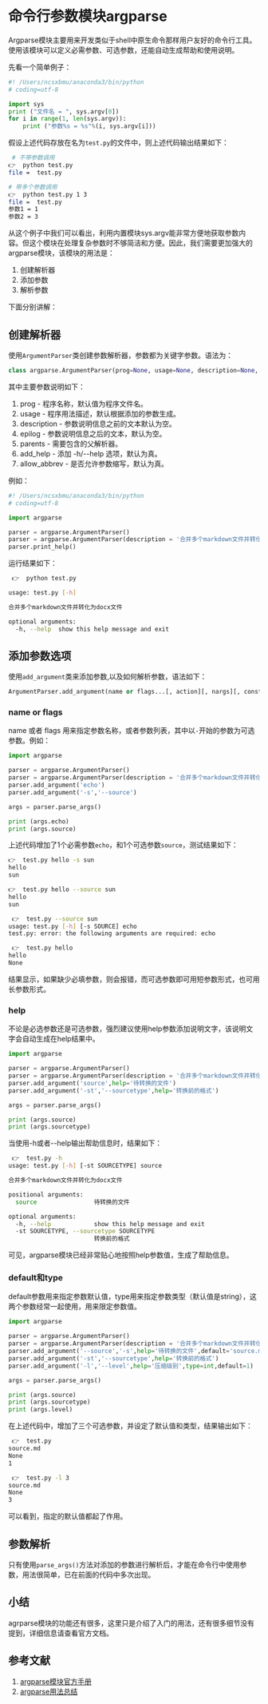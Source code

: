 # 命令行参数模块argparse

Argparse模块主要用来开发类似于shell中原生命令那样用户友好的命令行工具。使用该模块可以定义必需参数、可选参数，还能自动生成帮助和使用说明。

先看一个简单例子：

```python
#! /Users/ncsxbmu/anaconda3/bin/python
# coding=utf-8

import sys
print ("文件名 = ", sys.argv[0])
for i in range(1, len(sys.argv)):
    print ("参数%s = %s"%(i, sys.argv[i]))
```

假设上述代码存放在名为`test.py`的文件中，则上述代码输出结果如下：

```bash
 # 不带参数调用
👉  python test.py
file =  test.py

# 带多个参数调用
👉  python test.py 1 3
file =  test.py
参数1 = 1
参数2 = 3
```

从这个例子中我们可以看出，利用内置模块sys.argv能非常方便地获取参数内容。但这个模块在处理复杂参数时不够简洁和方便。因此，我们需要更加强大的argparse模块，该模块的用法是：

1. 创建解析器
1. 添加参数
1. 解析参数

下面分别讲解：

## 创建解析器

使用`ArgumentParser`类创建参数解析器，参数都为关键字参数。语法为：

```python
class argparse.ArgumentParser(prog=None, usage=None, description=None, epilog=None, parents=[], formatter_class=argparse.HelpFormatter, prefix_chars='-', fromfile_prefix_chars=None, argument_default=None, conflict_handler='error', add_help=True, allow_abbrev=True)
```

其中主要参数说明如下：

1. prog - 程序名称，默认值为程序文件名。
1. usage - 程序用法描述，默认根据添加的参数生成。
1. description - 参数说明信息之前的文本默认为空。
1. epilog - 参数说明信息之后的文本，默认为空。
1. parents - 需要包含的父解析器。
1. add_help - 添加 -h/--help 选项，默认为真。
1. allow_abbrev - 是否允许参数缩写，默认为真。

例如：

```python
#! /Users/ncsxbmu/anaconda3/bin/python
# coding=utf-8

import argparse

parser = argparse.ArgumentParser()
parser = argparse.ArgumentParser(description = '合并多个markdown文件并转化为docx文件')
parser.print_help()
```

运行结果如下：

```bash
 👉  python test.py

usage: test.py [-h]

合并多个markdown文件并转化为docx文件

optional arguments:
  -h, --help  show this help message and exit
```

## 添加参数选项

使用`add_argument`类来添加参数,以及如何解析参数，语法如下：

```python
ArgumentParser.add_argument(name or flags...[, action][, nargs][, const][, default][, type][, choices][, required][, help][, metavar][, dest])
```

### name or flags

name 或者 flags 用来指定参数名称，或者参数列表，其中以`-`开始的参数为可选参数。例如：

```python
import argparse

parser = argparse.ArgumentParser()
parser = argparse.ArgumentParser(description = '合并多个markdown文件并转化为docx文件')
parser.add_argument('echo')
parser.add_argument('-s','--source')

args = parser.parse_args()

print (args.echo)
print (args.source)
```

上述代码增加了1个必需参数`echo`，和1个可选参数`source`，测试结果如下：

```bash
👉  test.py hello -s sun
hello
sun

👉  test.py hello --source sun
hello
sun

 👉  test.py --source sun
usage: test.py [-h] [-s SOURCE] echo
test.py: error: the following arguments are required: echo

 👉  test.py hello
hello
None
```

结果显示，如果缺少必填参数，则会报错，而可选参数即可用短参数形式，也可用长参数形式。

### help

不论是必选参数还是可选参数，强烈建议使用help参数添加说明文字，该说明文字会自动生成在help结果中。

```python
import argparse

parser = argparse.ArgumentParser()
parser = argparse.ArgumentParser(description = '合并多个markdown文件并转化为docx文件')
parser.add_argument('source',help='待转换的文件')
parser.add_argument('-st','--sourcetype',help='转换前的格式')

args = parser.parse_args()

print (args.source)
print (args.sourcetype)
```

当使用-h或者--help输出帮助信息时，结果如下：

```bash
 👉  test.py -h
usage: test.py [-h] [-st SOURCETYPE] source

合并多个markdown文件并转化为docx文件

positional arguments:
  source                待转换的文件

optional arguments:
  -h, --help            show this help message and exit
  -st SOURCETYPE, --sourcetype SOURCETYPE
                        转换前的格式
```

可见，argparse模块已经非常贴心地按照help参数值，生成了帮助信息。

### default和type

default参数用来指定参数默认值，type用来指定参数类型（默认值是string），这两个参数经常一起使用，用来限定参数值。

```python
import argparse

parser = argparse.ArgumentParser()
parser = argparse.ArgumentParser(description = '合并多个markdown文件并转化为docx文件')
parser.add_argument('--source','-s',help='待转换的文件',default='source.md')
parser.add_argument('-st','--sourcetype',help='转换前的格式')
parser.add_argument('-l','--level',help='压缩级别',type=int,default=1)

args = parser.parse_args()

print (args.source)
print (args.sourcetype)
print (args.level)
```

在上述代码中，增加了三个可选参数，并设定了默认值和类型，结果输出如下：

```bash
 👉  test.py
source.md
None
1

 👉  test.py -l 3
source.md
None
3
```

可以看到，指定的默认值都起了作用。

## 参数解析

只有使用`parse_args()`方法对添加的参数进行解析后，才能在命令行中使用参数，用法很简单，已在前面的代码中多次出现。

## 小结

agrparse模块的功能还有很多，这里只是介绍了入门的用法，还有很多细节没有提到，详细信息请查看官方文档。

## 参考文献

1. [argparse模块官方手册](https://docs.python.org/3/library/argparse.html)
1. [argparse用法总结](https://www.jianshu.com/p/fef2d215b91d)
